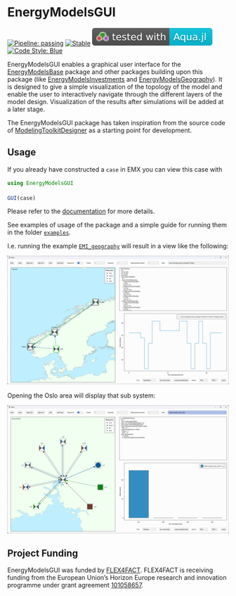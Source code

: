 # EnergyModelsGUI
[![Pipeline: passing](https://gitlab.sintef.no/clean_export/energymodelsgui.jl/badges/main/pipeline.svg)](https://gitlab.sintef.no/clean_export/energymodelsgui.jl/-/jobs)
[![Stable](https://img.shields.io/badge/docs-stable-blue.svg)](https://energymodelsx.github.io/EnergyModelsBase.jl/stable/)
[![Aqua QA](https://raw.githubusercontent.com/JuliaTesting/Aqua.jl/master/badge.svg)](https://github.com/JuliaTesting/Aqua.jl)
[![Code Style: Blue](https://img.shields.io/badge/code%20style-blue-4495d1.svg)](https://github.com/JuliaDiff/BlueStyle)

EnergyModelsGUI enables a graphical user interface for the [EnergyModelsBase](https://gitlab.sintef.no/clean_export/energymodelsbase.jl) package and other packages building upon this package (like [EnergyModelsInvestments](https://gitlab.sintef.no/clean_export/energymodelsinvestments.jl) and [EnergyModelsGeography](https://gitlab.sintef.no/clean_export/energymodelsgeography.jl)). It is designed to give a simple visualization of the topology of the model and enable the user to interactively navigate through the different layers of the model design. Visualization of the results after simulations will be added at a later stage.

The EnergyModelsGUI package has taken inspiration from the source code of [ModelingToolkitDesigner](https://github.com/bradcarman/ModelingToolkitDesigner.jl) as a starting point for development.

## Usage
If you already have constructed a `case` in EMX you can view this case with
```julia
using EnergyModelsGUI

GUI(case)
```

Please refer to the [documentation](https://clean_export.pages.sintef.no/energymodelsgui.jl/) for more details.

See examples of usage of the package and a simple guide for running them in the folder [`examples`](examples).

I.e. running the example [`EMI_geography`](examples/EMI_geography.jl) will result in a view like the following:

![Example image for EMI_geography](docs/src/figures/EMI_geography.png)

Opening the Oslo area will display that sub system:

![Example image for EMI_geography](docs/src/figures/EMI_geography_Oslo.png)

## Project Funding

EnergyModelsGUI was funded by [FLEX4FACT](https://flex4fact.eu/). FLEX4FACT is receiving funding from the European Union’s Horizon Europe research and innovation programme under grant agreement [101058657](https://doi.org/10.3030/101058657).
